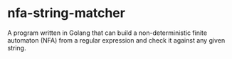 # nfa-string-matcher
A program written in Golang that can build a non-deterministic finite automaton (NFA) from a regular expression and check it against any given string.
